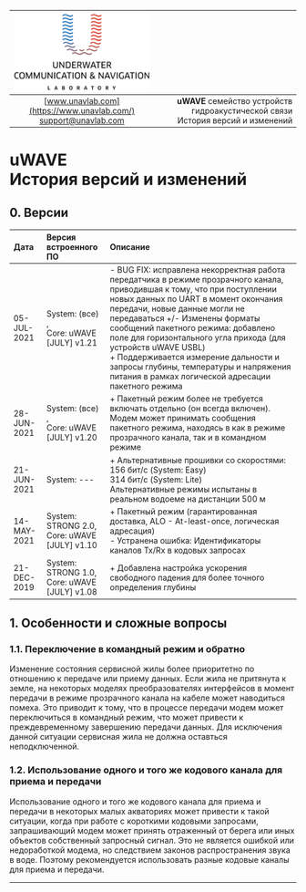 | ![logo](/documentation/sm_logo.png) |  |
| :---: | ---: |
| [www.unavlab.com](https://www.unavlab.com/) <br/> [support@unavlab.com](mailto:support@unavlab.com) | **uWAVE** семейство устройств гидроакустической связи <br/> История версий и изменений |
  
  
  
# uWAVE <br/> История версий и изменений

<div style="page-break-after: always;"></div>

## 0. Версии

| Дата | Версия встроенного ПО | Описание |
| :--- | :--- | :--- |
| 05-JUL-2021 | System: (все) , <br/> Core: uWAVE [JULY] v1.21 | - BUG FIX: исправлена некорректная работа передатчика в режиме прозрачного канала, приводившая к тому, что при поступлении новых данных по UART в момент окончания передачи, новые данные могли не передаваться +/- Изменены форматы сообщений пакетного режима: добавлено поле для горизонтального угла прихода (для устройств uWAVE USBL) <br/> + Поддерживается измерение дальности и запросы глубины, температуры и напряжения питания в рамках логической адресации пакетного режима |
| 28-JUN-2021 | System: (все) , <br/> Core: uWAVE [JULY] v1.20 | + Пакетный режим более не требуется включать отдельно (он всегда включен). Модем может принимать сообщения пакетного режима, находясь в как в режиме прозрачного канала, так и в командном режиме |
| 21-JUN-2021 | System: --- | + Альтернативные прошивки со скоростями: <br/> 156 бит/с (System: Easy) <br/> 314 бит/с (System: Lite) <br/> Альтернативные режимы испытаны в реальном водоеме на дистанции 500 м |
| 14-MAY-2021 | System: STRONG 2.0, <br/> Core: uWAVE [JULY] v1.10 | + Пакетный режим (гарантированная доставка, ALO - At-least-once, логическая адресация) <br/> - Устранена ошибка: Идентификаторы каналов Tx/Rx в кодовых запросах |
| 21-DEC-2019 | System: STRONG 1.0, <br/> Core: uWAVE [JULY] v1.08 | + Добавлена настройка ускорения свободного падения для более точного определения глубины |    


## 1. Особенности и сложные вопросы

### 1.1. Переключение в командный режим и обратно
Изменение состояния сервисной жилы более приоритетно по отношению к передаче или приему данных. Если жила не притянута к земле, на некоторых моделях преобразователях интерфейсов в момент передачи в режиме прозрачного канала на кабеле может наводиться помеха. Это приводит к тому, что в процессе передачи модем может переключиться в командный режим, что может привести к преждевременному завершению передачи данных. Для исключения данной ситуации сервисная жила не должна оставться неподключенной.

### 1.2. Использование одного и того же кодового канала для приема и передачи
Использование одного и того же кодового канала для приема и передачи в некоторых малых акваториях может привести к такой ситуации, когда при работе с короткими кодовыми запросами, запрашивающий модем может принять отраженный от берега или иных объектов собственный запросный сигнал. Это не является ошибкой или недоработкой модема, но следствием законов распространения звука в воде. Поэтому рекомендуется использовать разные кодовые каналы для приема и передачи.


________  
                    
<div style="page-break-after: always;"></div>
